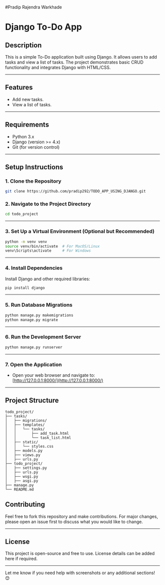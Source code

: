 #Pradip Rajendra Warkhade

# Django To-Do App

## Description
This is a simple To-Do application built using Django. It allows users to add tasks and view a list of tasks. The project demonstrates basic CRUD functionality and integrates Django with HTML/CSS.

---

## Features
- Add new tasks.
- View a list of tasks.

---

## Requirements
- Python 3.x
- Django (version >= 4.x)
- Git (for version control)

---

## Setup Instructions

### 1. Clone the Repository
```bash
git clone https://github.com/pradip292/TODO_APP_USING_DJANGO.git
```

### 2. Navigate to the Project Directory
```bash
cd todo_project
```

---

### 3. Set Up a Virtual Environment (Optional but Recommended)
```bash
python -m venv venv
source venv/bin/activate  # For MacOS/Linux
venv\Scripts\activate     # For Windows
```

---

### 4. Install Dependencies
Install Django and other required libraries:
```bash
pip install django
```

---

### 5. Run Database Migrations
```bash
python manage.py makemigrations
python manage.py migrate
```

---

### 6. Run the Development Server
```bash
python manage.py runserver
```

---

### 7. Open the Application
- Open your web browser and navigate to:  
  [http://127.0.0.1:8000/](http://127.0.0.1:8000/)

---

## Project Structure
```
todo_project/
├── tasks/
│   ├── migrations/
│   ├── templates/
│   │   └── tasks/
│   │       ├── add_task.html
│   │       └── task_list.html
│   ├── static/
│   │   └── styles.css
│   ├── models.py
│   ├── views.py
│   ├── urls.py
├── todo_project/
│   ├── settings.py
│   ├── urls.py
│   ├── wsgi.py
│   ├── asgi.py
├── manage.py
└── README.md
```



## Contributing
Feel free to fork this repository and make contributions. For major changes, please open an issue first to discuss what you would like to change.

---

## License
This project is open-source and free to use. License details can be added here if required.

---

Let me know if you need help with screenshots or any additional sections! 😊
